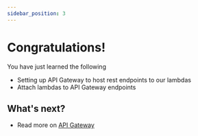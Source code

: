 ```yaml
---
sidebar_position: 3
---
```


# Congratulations!

You have just learned the following

- Setting up API Gateway to host rest endpoints to our lambdas
- Attach lambdas to API Gateway endpoints

## What's next?

- Read more on [API Gateway](https://docs.aws.amazon.com/apigateway/?icmpid=docs_homepage_serverless)

